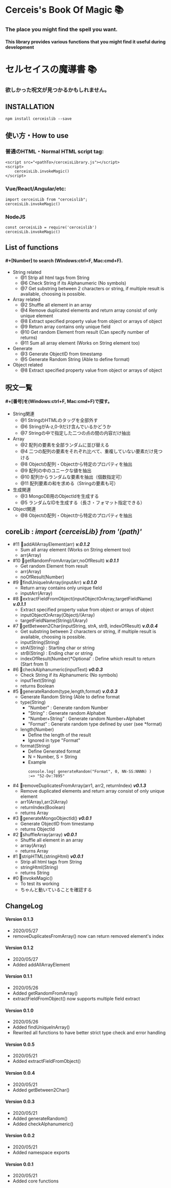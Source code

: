 # Cerceis's Book Of Magic &#x1F4DA;
### The place you might find the spell you want.
#### This library provides various functions that you might find it useful during development
# セルセイスの魔導書 &#x1F4DA;
### 欲しかった呪文が見つかるかもしれません。
## INSTALLATION
```
npm install cerceislib --save
```
## 使い方・How to use
### 普通のHTML・Normal HTML script tag:
```
<script src="<pathTo>/cerceisLibrary.js"></script>
<script>
    cerceisLib.invokeMagic()
</script>
```
### Vue/React/Angular/etc:
```
import cerceisLib from "cerceislib";
cerceisLib.invokeMagic()
```
### NodeJS
```
const cerceisLib = require('cerceislib')
cerceisLib.invokeMagic()
```
## List of functions
#### #+[Number] to search (Windows:ctrl+F, Mac:cmd+F).
* String related
    * @1    Strip all html tags from String
    * @6    Check String if its Alphanumeric (No symbols)
    * @7    Get substring between 2 characters or string, if multiple result is available, choosing is possible.
* Array related
    * @2    Shuffle all element in an array
    * @4    Remove duplicated elements and return array consist of only unique element
    * @8    Extract specified property value from object or arrays of object
    * @9    Return array contains only unique field
    * @10   Get random Element from result (Can specify number of returns)
    * @11   Sum all array element (Works on String element too)
* Generate
    * @3    Generate ObjectID from timestamp
    * @5    Generate Random String (Able to define format)
* Object related
    * @8    Extract specified property value from object or arrays of object
## 呪文一覧
#### #+[番号]を(Windows:ctrl+F, Mac:cmd+F)で探す。
* String関連
    * @1    StringのHTMLのタッグを全部外す
    * @6    StringがA-z,0-9だけ含んでいるかどうか
    * @7    Stringの中で指定した二つの点の間の内容だけ抽出
* Array
    * @2    配列の要素を全部ランダムに並び替える
    * @4    二つの配列の要素をそれぞれ比べて、重複していない要素だけ見つける
    * @8    Objectの配列・Objectから特定のプロパティを抽出
    * @9    配列の中のユニークな値を抽出
    * @10   配列からランダムな要素を抽出（個数指定可）
    * @11   配列要素の和を求める（Stringの要素も可）
* 生成関連
    * @3    MongoDB用のObjectIdを生成する
    * @5    ランダムなIDを生成する（長さ・フォマット指定できる）
* Object関連
    * @8    Objectの配列・Objectから特定のプロパティを抽出

## coreLib : ***import {cerceisLib} from '(path)'***

* #11 &#x1F4D8;addAllArrayElement(arr) ***v.0.1.2***
    * Sum all array element (Works on String element too)
    * arr(Array)
* #10 &#x1F4D8;getRandomFromArray(arr,noOfResult) ***v.0.1.1***
    * Get random Element from result
    * arr(Array)
    * noOfResult(Number)
* #9 &#x1F4D8;findUniqueInArray(inputArr) ***v.0.1.0***
    * Return array contains only unique field
    * inputArr(Array)
* #8 &#x1F4D8;extractFieldFromObject(inputObjectOrArray,targetFieldName) ***v.0.1.1***
    * Extract specified property value from object or arrays of object
    * inputObjectOrArray(Object)/(Array)
    * targetFieldName(String)/(Arary)
* #7 &#x1F4D8;getBetween2Char(inputString, strA, strB, indexOfResult) ***v.0.0.4***
    * Get substring between 2 characters or string, if multiple result is available, choosing is possible.
    * inputString(String)
    * strA(String)          : Starting char or string
    * strB(String)          : Ending char or string
    * indexOfResult(Number)*Optional' : Define which result to return (Start from 1)
* #6 &#x1F4D8;checkAlphanumeric(inputText) ***v0.0.3***
    * Check String if its Alphanumeric (No symbols)
    * inputText(String)
    * returns Boolean
* #5 &#x1F4D8;generateRandom(type,length,format) ***v.0.0.3***
    * Generate Random String (Able to define format
    * type(String)
        * "Number"        : Generate random Number
        * "String"        : Generate random Alphabet
        * "Number+String" : Generate random Number+Alphabet
        * "Format"        : Generate random type defined by user (see *format)
    * length(Number)
        * Define the length of the result 
        * Ignored in type "Format"
    * format(String)
        * Define Generated format
        * N = Number, S = String
        * Example
            ```
            console.log( generateRandom("Format", 0, NN-SS:NNNN) )
            :=> "52-Dv:7895"
            ```
* #4 &#x1F4D8;removeDuplicatesFromArray(arr1, arr2, returnIndex) ***v0.1.3***
    * Remove duplicated elements and return array consist of only unique element
    * arr1(Array),arr2(Array)
    * returnIndex(Boolean)
    * returns Array
* #3 &#x1F4D8;generateMongoObjectId() ***v0.0.1***
    * Generate ObjectID from timestamp
    * returns ObjectId
* #2 &#x1F4D8;shuffleArray(array) ***v0.0.1***
    * Shuffle all element in an array
    * array(Array)
    * returns Array
* #1 &#x1F4D8;stripHTML(stringHtml) ***v0.0.1***
    * Strip all html tags from String
    * stringHtml(String)
    * returns String
* #0 &#x1F4D8;invokeMagic()
    * To test its working
    * ちゃんと動いていることを確認する

## ChangeLog
#### Version 0.1.3
* 2020/05/27
* removeDuplicatesFromArray() now can return removed element's index
#### Version 0.1.2
* 2020/05/27
* Added addAllArrayElement
#### Version 0.1.1
* 2020/05/26
* Added getRandomFromArray()
* extractFieldFromObject() now supports multiple field extract
#### Version 0.1.0
* 2020/05/26
* Added findUniqueInArray()
* Rewrited all functions to have better strict type check and error handling
#### Version 0.0.5
* 2020/05/21
* Added extractFieldFromObject()
#### Version 0.0.4
* 2020/05/21
* Added getBetween2Char()
#### Version 0.0.3
* 2020/05/21
* Added generateRandom()
* Added checkAlphanumeric()
#### Version 0.0.2
* 2020/05/21
* Added namespace exports
#### Version 0.0.1
* 2020/05/21
* Added core functions
